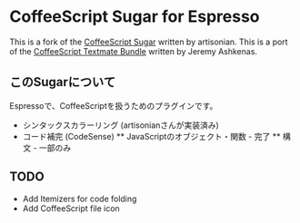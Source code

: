 CoffeeScript Sugar for Espresso
===

This is a fork of the [CoffeeScript Sugar][artisonian] written by artisonian.
This is a port of the [CoffeeScript Textmate Bundle][tmbundle] written by Jeremy Ashkenas.


このSugarについて
---
Espressoで、CoffeeScriptを扱うためのプラグインです。

* シンタックスカラーリング (artisonianさんが実装済み)
* コード補完 (CodeSense)
** JavaScriptのオブジェクト・関数 - 完了
** 構文 - 一部のみ


TODO
---

* Add Itemizers for code folding
* Add CoffeeScript file icon

[artisonian]: https://github.com/artisonian/CoffeeScript.sugar
[tmbundle]: https://github.com/jashkenas/coffee-script-tmbundle
